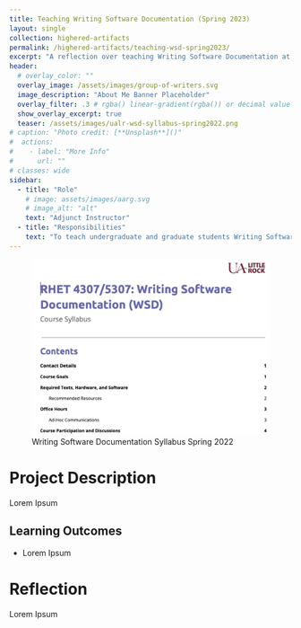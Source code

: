 ```yaml
---
title: Teaching Writing Software Documentation (Spring 2023)
layout: single
collection: highered-artifacts
permalink: /highered-artifacts/teaching-wsd-spring2023/
excerpt: "A reflection over teaching Writing Software Documentation at UALR in the Spring of 2023."
header:
  # overlay_color: ""
  overlay_image: /assets/images/group-of-writers.svg
  image_description: "About Me Banner Placeholder"
  overlay_filter: .3 # rgba() linear-gradient(rgba()) or decimal value for black
  show_overlay_excerpt: true
  teaser: /assets/images/ualr-wsd-syllabus-spring2022.png
# caption: "Photo credit: [**Unsplash**]()"
#  actions:
#    - label: "More Info"
#      url: ""
# classes: wide
sidebar:
  - title: "Role"
    # image: assets/images/aarg.svg
    # image_alt: "alt"
    text: "Adjunct Instructor"
  - title: "Responsibilities"
    text: "To teach undergraduate and graduate students Writing Software Documentation."
---
```


<figure>
  <img src="/assets/images/ualr-wsd-syllabus-spring2022.png">
  <figcaption>Writing Software Documentation Syllabus Spring 2022</figcaption>
</figure>

# Project Description

Lorem Ipsum

## Learning Outcomes

- Lorem Ipsum


# Reflection

Lorem Ipsum

